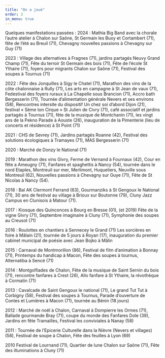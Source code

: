 ```yaml
---
title: "On a joué"
order: 3
in_menu: true
---
```

Quelques manifestations passées :
2024 : Mathia Big Band avec la chorale l’autre atelier à Chalon sur Saône, St Germain les Buxy et Cortambert (71), fête de l’été au Breuil (71), Chevagny nouvelles passions à Chevagny sur Guy (71)

2023 : Village des alternatives à Fragnes (71), jardins partagés Neuvy Grand Champ (71), Fête du terroir St Germain des bois (71), Fête de l’école St Ythaire (71), foyers pour migrants Chalon sur Saône (71), Festival des soupes à Tournus (71)

2022 : Fête des Jonquilles à Sigy le Chatel (71), Marathon des vins de la côte chalonnaise à Rully (71), Les arts en campagne à St Jean de vaux (71), Fedestival des foyers ruraux à La Chapelle sous Brancion (71), Accro bath Bergesserin (71), Tournée d’alimentation générale Nevers et ses environs (58),  Rencontres intersite du dispositif Un chez soi d’abord Dijon (21), festival « Sème ton Cirque » St Julien de Civry (71), café associatif et jardins partagés à Tournus (71), fête de la musique de Montchanin (71), les vingt ans de la Pekno Parade à Aouste (26), inauguration de la Pimenterie (lieu de concerts et résidence) à St Point (71)

2021 : CHS de Sevrey (71), Jardins partagés Roanne (42), Festival des solutions écologiques à Tramayes (71), MAS Bergesserin (71)

2020 : Marché de Donzy le National (71)

2019 : Marathon des vins Givry, Ferme de Vernand à Fournaux (42), Cour en fête a Ameugny (71), Fanfares et spaghettis à Nancy (54), tournée dans le nord Etaples, Montreuil sur mer, Merlimont, Huqueliers, Neuville sous Montreuil (62), Nouvelles passions à Chevagny sur Guye (71), Fête de St Nicolas à Nancy (54).

2018 : Bal AK Clermont Ferrand (63), Gourmanziks à St Gengoux le National (71), 30 ans de festival au village à Brioux sur Boutonne (79), Cluny Jazz Campus en Clunisois à Matour (71).

2017 : Kiosque des Quinconces à Bourg en Bresse (01), (et 2019) Fête de la vigne Givry (71), Septembre imaginaire à Cluny (71), Symphonie des soupes au Creusot (71)

2016 : Roulottes en chantiers à Sennecey le Grand (71) Les sorcières en foire à Mâlain (21), tournée de 5 jours à Royan (17), inauguration du premier cabinet municipal de poésie avec Jean Bojko à Mâlin 

2015 : Carnaval de Montmorillon (86), Festival de film d’animation à Bonnay (71), Printemps du handicap à Macon, Fête des soupes à tournus, Alternatiba à Sencé (71)

2014 : Montgolfiades de Chalon, Fête de la musique de Saint Sernin du bois (71), rencontre fanfares à Crest (26), Allo fanfare à St Ythaire, la révothèque à Cormatin (71)

2013 : Cavalcade de Saint Gengoux le national (71), Le grand Tut Tut à Corbigny (58), Festival des soupes à Tournus, Parade d’ouverture de Contes et Lumières à Macon (71), tournée au Bénin (18 jours)

2012 : Marché de noël à Chalon, Carnaval à Dompierre les Ormes (71), Ballade gourmande Bray (71), coupe du monde des Fanfares Dole (39), Jardins en fête Tramailles,  Festival les conviviales à Nanay (58)

2011 : Tournée de l’Epicerie Culturelle dans la Nièvre (Nevers et villages) (58), Festival de soupe à Chalon, Fête des feuilles à Lyon (69)

2010 Festival de Lournand (71), Quartier de lune Chalon sur Saône (71), Fête des illuminations à Cluny (71) 